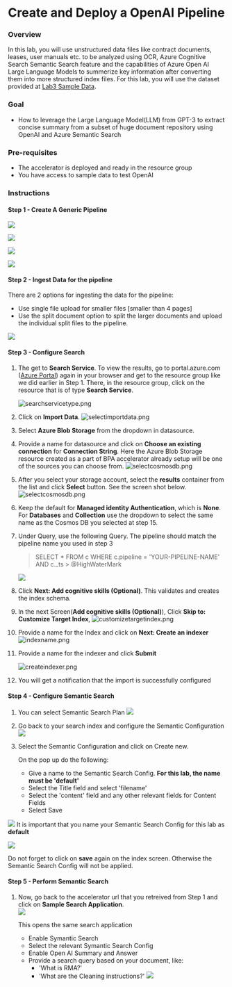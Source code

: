 # Create and Deploy a OpenAI Pipeline

### Overview
In this lab, you will use unstructured data files like contract documents, leases, user manuals etc. to be analyzed using OCR, Azure Cognitive Search Semantic Search feature and the capabilities of Azure Open AI Large Language Models to summerize key information after converting them into more structured index files. For this lab, you will use the dataset provided at [Lab3 Sample Data](/SampleInvoices/Lab3%20Sample%20Data).


### Goal
* How to leverage the Large Language Model(LLM) from GPT-3 to extract concise summary from a subset of huge document repository using OpenAI and Azure Semantic Search 


### Pre-requisites
* The accelerator is deployed and ready in the resource group
* You have access to sample data to test OpenAI


### Instructions


#### **Step 1 - Create A Generic Pipeline**
![](images/BPAHomepage.png)  

![](images/Lab3NewPipeline.png)  

![](images/Lab3OCR.png)  

![](images/Lab3OCR2Txt.png)  

#### **Step 2 - Ingest Data for the pipeline**

There are 2 options for ingesting the data for the pipeline:

* Use single file upload for smaller files [smaller than 4 pages]
* Use the split document option to split the larger documents and upload the individual split files to the pipeline.

![](images/Lab3IngestData.png)

#### **Step 3 - Configure Search**
1. The get to **Search Service**. To view the results, go to portal.azure.com ([Azure Portal](portal.azure.com)) again in your browser and get to the resource group like we did earlier in Step 1. There, in the resource group, click on the resource that is of type **Search Service**. 
    
    ![searchservicetype.png](/images/searchservicetype.png)

1. Click on **Import Data**. 
    ![selectimportdata.png](/images/selectimportdata.png)

1. Select **Azure Blob Storage** from the dropdown in datasource.

1. Provide a name for datasource and click on **Choose an existing connection**  for **Connection String**. Here the Azure Blob Storage resource created as a part of BPA accelerator already setup will be one of the sources you can choose from.
    ![selectcosmosdb.png](/images/lab3-import-data-1.png)
1. After you select your storage account, select the **results** container from the list and click **Select** button. See the screen shot below.
    ![selectcosmosdb.png](/images/lab3-import-data-2.png)

1. Keep the default for **Managed identity Authentication**, which is **None**. For **Databases** and **Collection** use the dropdown to select the same name as the Cosmos DB you selected at step 15. 

1. Under Query, use the following Query.  The pipeline should match the pipeline name you used in step 3
    > SELECT * FROM c WHERE c.pipeline = 'YOUR-PIPELINE-NAME' AND c._ts > @HighWaterMark

    ![](images/Lab3LoadData.png)


1. Click **Next: Add cognitive skills (Optional)**. This validates and creates the index schema. 

1. In the next Screen(**Add cognitive skills (Optional)**), Click **Skip to: Customize Target Index**, 
      ![customizetargetindex.png](images/Lab3SearchConfig.png)


1. Provide a name for the Index and click on **Next: Create an indexer**
    ![indexname.png](/images/indexname.png)

1. Provide a name for the indexer and click **Submit**
    
    ![createindexer.png](images/Lab3SearchIndexer.png)

1. You will get a notification that the import is successfully configured

#### **Step 4 - Configure Semantic Search**

1. You can select Semantic Search Plan
![](images/Lab3SemSearchPlan.png) 

1. Go back to your search index and configure the Semantic Configuration
![](images/Lab3SearchIndex.png)

1. Select the Semantic Configuration and click on Create new. 

    On the pop up do the following:
    - Give a name to the Semantic Search Config. **For this lab, the name must be 'default'**
    - Select the Title field and select 'filename'
    - Select the 'content' field and any other relevant fields for Content Fields
    - Select Save

![](images/Lab3SemSearchConfig_default.png)
It is important that you name your Semantic Search Config for this lab as **default**

![](images/lab3-semantic-config-save.png)

Do not forget to click on **save** again on the index screen. Otherwise the Semantic Search Config will not be applied.

#### **Step 5 - Perform Semantic Search**
1. Now, go back to the accelerator url that you retreived from Step 1 and click on **Sample Search Application**.  
    ![](images/BPAHomepageSSA.png)

    This opens the same search application

    - Enable Symantic Search
    - Select the relevant Symantic Search Config
    - Enable Open AI Summary and Answer
    - Provide a search query based on your document, like:
        - 'What is RMA?'
        - 'What are the Cleaning instructions?'
     ![](images/BPASSASearchResults.png)




